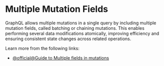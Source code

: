 # Multiple Mutation Fields

GraphQL allows multiple mutations in a single query by including multiple mutation fields, called batching or chaining mutations. This enables performing several data modifications atomically, improving efficiency and ensuring consistent state changes across related operations.

Learn more from the following links:

- [@official@Guide to Multiple fields in mutations](https://graphql.org/learn/mutations/#multiple-fields-in-mutations)
